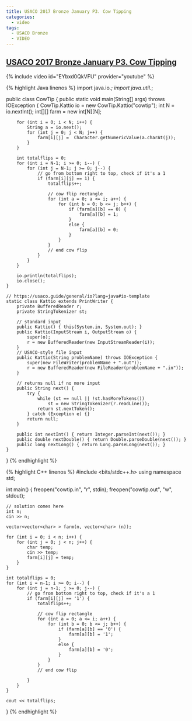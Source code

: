 ```yaml
---
title: USACO 2017 Bronze January P3. Cow Tipping
categories:
  - video
tags:
  - USACO Bronze
  - VIDEO
---
```


## [USACO 2017 Bronze January P3. Cow Tipping](http://www.usaco.org/index.php?page=viewproblem2&cpid=689)

{% include video id="EYbxd0QkVFU" provider="youtube" %}

{% highlight Java linenos %}
import java.io.*;
import java.util.*;

public class CowTip {
    public static void main(String[] args) throws IOException {
        CowTip.Kattio io = new CowTip.Kattio("cowtip");
        int N = io.nextInt();
        int[][] farm = new int[N][N];

        for (int i = 0; i < N; i++) {
            String a = io.next();
            for (int j = 0; j < N; j++) {
                farm[i][j] =  Character.getNumericValue(a.charAt(j));
            }
        }

        int totalflips = 0;
        for (int i = N-1; i >= 0; i--) {
            for (int j = N-1; j >= 0; j--) {
                // go from bottom right to top, check if it's a 1
                if (farm[i][j] == 1) {
                    totalflips++;

                    // cow flip rectangle
                    for (int a = 0; a <= i; a++) {
                        for (int b = 0; b <= j; b++) {
                            if (farm[a][b] == 0) {
                                farm[a][b] = 1;
                            }
                            else {
                                farm[a][b] = 0;
                            }
                        }
                    }
                    // end cow flip
                }
            }
        }

        io.println(totalflips);
        io.close();
    }

    // https://usaco.guide/general/io?lang=java#io-template
    static class Kattio extends PrintWriter {
        private BufferedReader r;
        private StringTokenizer st;

        // standard input
        public Kattio() { this(System.in, System.out); }
        public Kattio(InputStream i, OutputStream o) {
            super(o);
            r = new BufferedReader(new InputStreamReader(i));
        }
        // USACO-style file input
        public Kattio(String problemName) throws IOException {
            super(new FileWriter(problemName + ".out"));
            r = new BufferedReader(new FileReader(problemName + ".in"));
        }

        // returns null if no more input
        public String next() {
            try {
                while (st == null || !st.hasMoreTokens())
                    st = new StringTokenizer(r.readLine());
                return st.nextToken();
            } catch (Exception e) {}
            return null;
        }

        public int nextInt() { return Integer.parseInt(next()); }
        public double nextDouble() { return Double.parseDouble(next()); }
        public long nextLong() { return Long.parseLong(next()); }
    }
}
{% endhighlight %}


{% highlight C++ linenos %}
#include <bits/stdc++.h>
using namespace std;

int main() {
	freopen("cowtip.in", "r", stdin);
	freopen("cowtip.out", "w", stdout);

    // solution comes here
    int n;
    cin >> n;

    vector<vector<char> > farm(n, vector<char> (n));

    for (int i = 0; i < n; i++) {
        for (int j = 0; j < n; j++) {
            char temp;
            cin >> temp;
            farm[i][j] = temp;
        }
    }

    int totalflips = 0;
    for (int i = n-1; i >= 0; i--) {
        for (int j = n-1; j >= 0; j--) {
            // go from bottom right to top, check if it's a 1
            if (farm[i][j] == '1') {
                totalflips++;

                // cow flip rectangle
                for (int a = 0; a <= i; a++) {
                    for (int b = 0; b <= j; b++) {
                        if (farm[a][b] == '0') {
                            farm[a][b] = '1';
                        }
                        else {
                            farm[a][b] = '0';
                        }
                    }
                }
                // end cow flip

            }
        }
    }

    cout << totalflips;

}
{% endhighlight %}  

